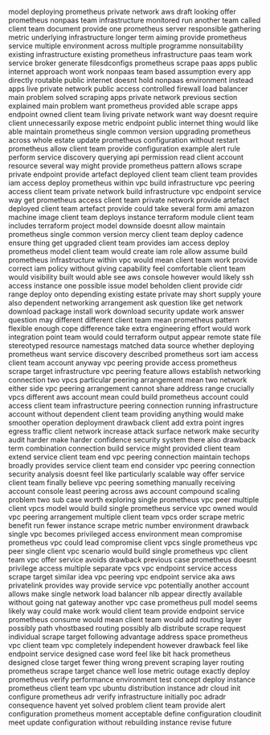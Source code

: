 model deploying prometheus private network aws draft looking offer prometheus nonpaas team infrastructure monitored run another team called client team document provide one prometheus server responsible gathering metric underlying infrastructure longer term aiming provide prometheus service multiple environment across multiple programme nonsuitability existing infrastructure existing prometheus infrastructure paas team work service broker generate filesdconfigs prometheus scrape paas apps public internet approach wont work nonpaas team based assumption every app directly routable public internet doesnt hold nonpaas environment instead apps live private network public access controlled firewall load balancer main problem solved scraping apps private network previous section explained main problem want prometheus provided able scrape apps endpoint owned client team living private network want way doesnt require client unnecessarily expose metric endpoint public internet thing would like able maintain prometheus single common version upgrading prometheus across whole estate update prometheus configuration without restart prometheus allow client team provide configuration example alert rule perform service discovery querying api permission read client account resource several way might provide prometheus pattern allows scrape private endpoint provide artefact deployed client team client team provides iam access deploy prometheus within vpc build infrastructure vpc peering access client team private network build infrastructure vpc endpoint service way get prometheus access client team private network provide artefact deployed client team artefact provide could take several form ami amazon machine image client team deploys instance terraform module client team includes terraform project model downside doesnt allow maintain prometheus single common version mercy client team deploy cadence ensure thing get upgraded client team provides iam access deploy prometheus model client team would create iam role allow assume build prometheus infrastructure within vpc would mean client team work provide correct iam policy without giving capability feel comfortable client team would visibility built would able see aws console however would likely ssh access instance one possible issue model beholden client provide cidr range deploy onto depending existing estate private may short supply youre also dependent networking arrangement ask question like get network download package install work download security update work answer question may different different client team mean prometheus pattern flexible enough cope difference take extra engineering effort would work integration point team would could terraform output appear remote state file stereotyped resource namestags matched data source whether deploying prometheus want service discovery described prometheus sort iam access client team account anyway vpc peering provide access prometheus scrape target infrastructure vpc peering feature allows establish networking connection two vpcs particular peering arrangement mean two network either side vpc peering arrangement cannot share address range crucially vpcs different aws account mean could build prometheus account could access client team infrastructure peering connection running infrastructure account without dependent client team providing anything would make smoother operation deployment drawback client add extra point ingres egress traffic client network increase attack surface network make security audit harder make harder confidence security system there also drawback term combination connection build service might provided client team extend service client team end vpc peering connection maintain techops broadly provides service client team end consider vpc peering connection security analysis doesnt feel like particularly scalable way offer service client team finally believe vpc peering something manually receiving account console least peering across aws account compound scaling problem two sub case worth exploring single prometheus vpc peer multiple client vpcs model would build single prometheus service vpc owned would vpc peering arrangement multiple client team vpcs order scrape metric benefit run fewer instance scrape metric number environment drawback single vpc becomes privileged access environment mean compromise prometheus vpc could lead compromise client vpcs single prometheus vpc peer single client vpc scenario would build single prometheus vpc client team vpc offer service avoids drawback previous case prometheus doesnt privilege access multiple separate vpcs vpc endpoint service access scrape target similar idea vpc peering vpc endpoint service aka aws privatelink provides way provide service vpc potentially another account allows make single network load balancer nlb appear directly available without going nat gateway another vpc case prometheus pull model seems likely way could make work would client team provide endpoint service prometheus consume would mean client team would add routing layer possibly path vhostbased routing possibly alb distribute scrape request individual scrape target following advantage address space prometheus vpc client team vpc completely independent however drawback feel like endpoint service designed case word feel like bit hack prometheus designed close target fewer thing wrong prevent scraping layer routing prometheus scrape target chance well lose metric outage exactly deploy prometheus verify performance environment test concept deploy instance prometheus client team vpc ubuntu distribution instance adr cloud init configure prometheus adr verify infrastructure initially poc adradr consequence havent yet solved problem client team provide alert configuration prometheus moment acceptable define configuration cloudinit meet update configuration without rebuilding instance revise future